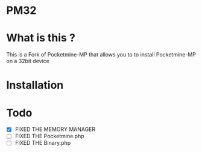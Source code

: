 # PM32

# What is this ?

This is a Fork of Pocketmine-MP that allows you to to install Pocketmine-MP on a 32bit device

# Installation

#  Todo

- [x] FIXED THE MEMORY MANAGER
- [ ] FIXED THE Pocketmine.php
- [ ] FIXED THE Binary.php
